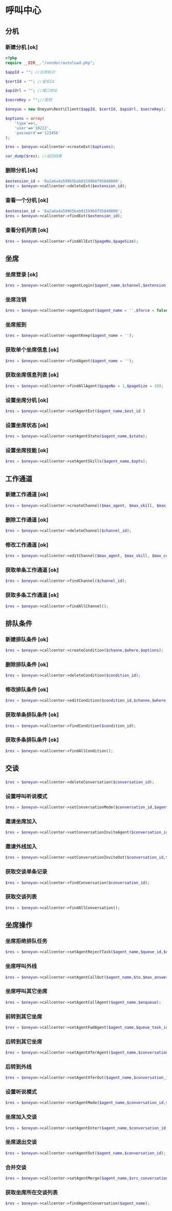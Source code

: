 # 呼叫中心

## 分机

### 新建分机 [ok]

```php
<?php
require __DIR__."/vendor/autoload.php";

$appId = ""; //应用标识

$certId = ""; //鉴权Id

$apiUrl = ""; //接口地址

$secreKey = "";//密钥

$oneyun = new Oneyun\Rest\Client($appId, $certId, $apiUrl, $secreKey);

$options = array(
    'type'=>1,
    'user'=>'10222',
    'password'=>'123456'
);

$res = $oneyun->callcenter->createExt($options);

var_dump($res); //返回结果

```

### 删除分机 [ok]
```php
$extension_id = '8a2a6a4a59965bab0159968f95840000';
$res = $oneyun->callcenter->deleteExt($extension_id);
```

### 查看一个分机 [ok]


```php
$extension_id = '8a2a6a4a59965bab0159968f95840000';
$res = $oneyun->callcenter->findExt($extension_id);
```

### 查看分机列表 [ok]
```php
$res = $oneyun->callcenter->findAllExt($pageNo,$pageSize);
```

## 坐席

### 坐席登录 [ok]
```php
$res = $oneyun->callcenter->agentLogin($agent_name,$channel,$extension,$options);
```

### 坐席注销
```php
$res = $oneyun->callcenter->agentLogout($agent_name = '',$force = false);
```

### 坐席报到 
```php
$res = $oneyun->callcenter->agentKeep($agent_name = '');
```

### 获取单个坐席信息 [ok]
```php
$res = $oneyun->callcenter->findAgent($agent_name = '');
```

### 获取坐席信息列表 [ok]
```php
$res = $oneyun->callcenter->findAllAgent($pageNo = 1,$pageSize = 10);
```

### 设置坐席分机 [ok]
```php
$res = $oneyun->callcenter->setAgentExt($agent_name,$ext_id )
```

### 设置坐席状态 [ok]
```php
$res = $oneyun->callcenter->setAgentState($agent_name,$state);
```

### 设置坐席技能 [ok]
```php
$res = $oneyun->callcenter->setAgentSkills($agent_name,$opts);

```

## 工作通道

### 新建工作通道 [ok]
```php
$res = $oneyun->callcenter->createChannel($max_agent, $max_skill, $max_condition, $max_queue, $options);

```

### 删除工作通道 [ok]
```php
$res = $oneyun->callcenter->deleteChannel($channel_id);

```

### 修改工作通道 [ok]
```php
$res = $oneyun->callcenter->editChannel($max_agent, $max_skill, $max_condition, $max_queue, $options);
```

### 获取单条工作通道 [ok]
```php
$res = $oneyun->callcenter->findChannel($channel_id);

```

### 获取多条工作通道 [ok]
```php
$res = $oneyun->callcenter->findAllChannel();
```

## 排队条件

### 新建排队条件 [ok]
```php
$res = $oneyun->callcenter->createCondition($channe,$where,$options);
```

### 删除排队条件 [ok]
```php
$res = $oneyun->callcenter->deleteCondition($condition_id);
```

### 修改排队条件 [ok]
```php
$res = $oneyun->callcenter->editCondition($condition_id,$channe,$where,$options);
```

### 获取单条排队条件 [ok]
```php
$res = $oneyun->callcenter->findCondition($condition_id);
```

### 获取多条排队条件 [ok]
```php
$res = $oneyun->callcenter->findAllCondition();
```

## 交谈

### 
```php
$res = $oneyun->callcenter->deleteConversation($conversation_id);
```

### 设置呼叫听说模式
```php
$res = $oneyun->callcenter->setConversationMode($conversation_id,$agent_name,$mode);
```

### 邀请坐席加入
```php
$res = $oneyun->callcenter->setConversationInviteAgent($conversation_id,$enqueue,$mode);
```

### 邀请外线加入
```php
$res = $oneyun->callcenter->setConversationInviteOut($conversation_id,$to,$max_answer_seconds,$options);
```

### 获取交谈单条记录 
```php
$res = $oneyun->callcenter->findConversation($conversation_id);
```

### 获取交谈列表
```php
$res = $oneyun->callcenter->findAllConversation();
```

## 坐席操作

### 坐席拒绝排队任务
```php
$res = $oneyun->callcenter->setAgentRejectTask($agent_name,$queue_id,$data);
```

### 坐席呼叫外线
```php
$res = $oneyun->callcenter->setAgentCallOut($agent_name,$to,$max_answer_seconds,$options);
```

### 坐席呼叫其它坐席
```php
$res = $oneyun->callcenter->setAgentCallAgent($agent_name,$enqueue);
```

### 前转到其它坐席
```php
$res = $oneyun->callcenter->setAgentFwdAgent($agent_name,$queue_task_id,$enqueue);
```

### 后转到其它坐席
```php
$res = $oneyun->callcenter->setAgentXferAgent($agent_name,$conversation_id,$enqueue);
```

### 后转到外线
```php
$res = $oneyun->callcenter->setAgentXferOut($agent_name,$conversation_id,$to,$max_answer_seconds,$options);
```

### 设置听说模式
```php
$res = $oneyun->callcenter->setAgentMode($agent_name,$conversation_id,$mode);
```

### 坐席加入交谈
```php
$res = $oneyun->callcenter->setAgentEnter($agent_name,$conversation_id,$mode,$holding);
```

### 坐席退出交谈
```php
$res = $oneyun->callcenter->setAgentOut($agent_name,$conversation_id);
```

### 合并交谈
```php
$res = $oneyun->callcenter->setAgentMerge($agent_name,$src_conversation_id,$dst_conversation_id,$mode);
```

### 获取坐席所在交谈列表
```php
$res = $oneyun->callcenter->findAgentConversation($agent_name);
```






